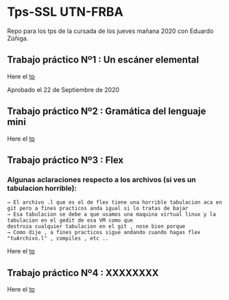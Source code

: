 # Tps-SSL UTN-FRBA
Repo para los tps de la cursada de los jueves mañana 2020 con Eduardo Zúñiga.

## Trabajo práctico Nº1 : Un escáner elemental
Here el [tp](https://github.com/Matiassgg/Grupo-TPs-Sintaxis/tree/master/Tp%201)

Aprobado el 22 de Septiembre de 2020 

## Trabajo práctico Nº2 : Gramática del lenguaje mini
Here el [tp](https://github.com/Matiassgg/Grupo-TPs-Sintaxis/tree/master/Tp%202)

## Trabajo práctico Nº3 : Flex

### Algunas aclaraciones respecto a los archivos (si ves un tabulacion horrible):
    → El archivo .l que es el de flex tiene una horrible tabulacion aca en git pero a fines practicos anda igual si lo tratas de bajar
    → Esa tabulacion se debe a que usamos una maquina virtual linux y la tabulacion en el gedit de esa VM como que
    destroza cualquier tabulacion en el git , nose bien porque
    → Como dije , a fines practicos sigue andando cuando hagas flex "tuArchivo.l" , compiles , etc ..

Here el [tp](https://github.com/Matiassgg/Grupo-TPs-Sintaxis/tree/master/Tp%203)

## Trabajo práctico Nº4 : XXXXXXXX
Here el [tp](https://github.com/Matiassgg/Grupo-TPs-Sintaxis)
